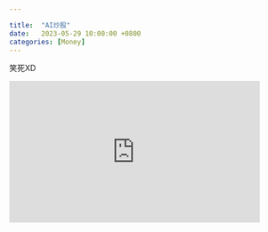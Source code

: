 ```yaml
---

title:  "AI炒股"
date:   2023-05-29 10:00:00 +0800
categories: [Money]
---
```


笑死XD  

<iframe width="450" height="255" src="https://www.youtube.com/embed/Dm2YNYG5nKU" title="YouTube video player" frameborder="0" ></iframe>